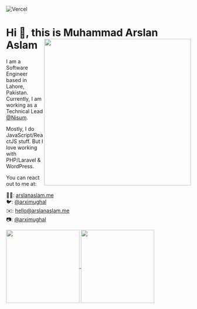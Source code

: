 ![Vercel](https://vercelbadge.vercel.app/api/arximughal/arximughal)
<!--
**arximughal/arximughal** is a ✨ _special_ ✨ repository because its `README.md` (this file) appears on your GitHub profile.

Here are some ideas to get you started:

- 🔭 I’m currently working on ...
- 🌱 I’m currently learning ...
- 👯 I’m looking to collaborate on ...
- 🤔 I’m looking for help with ...
- 💬 Ask me about ...
- 📫 How to reach me: ...
- 😄 Pronouns: ...
- ⚡ Fun fact: ...
-->

# Hi 👋, this is Muhammad Arslan Aslam <img src="https://arslanaslam.me/_next/image?url=%2Fstatic%2Fimages%2Fdark-bg-light-text.png&w=384&q=75" align="right" width="400" />

I am a Software Engineer based in Lahore, Pakistan. Currently, I am working as a Technical Lead [@Nisum](https://nisum.com).

Mostly, I do JavaScript/ReactJS stuff. But I love working with PHP/Laravel & WordPress.

You can react out to me at:

🧑‍💻: [arslanaslam.me](https://arslanaslam.me) <br />
🐦: [@arximughal](https://twitter.com/arximughal) <br />
✉️: [hello@arslanaslam.me](mailto:hello@arslanaslam.me) <br />
📷: [@arximughal](https://instagram.com/arximughal) <br />

<a href="https://github.com/arximughal/github-readme-stats">
  <img height=200 align="center" src="https://github-readme-stats.vercel.app/api?username=arximughal" />
</a>
<a href="https://github.com/arximughal/convoychat">
  <img height=200 align="center" src="https://github-readme-stats.vercel.app/api/top-langs?username=arximughal&layout=compact&langs_count=8&card_width=320" />
</a>

